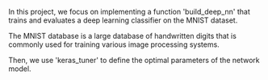 In this project, we focus on implementing a function 'build_deep_nn' that trains and evaluates a deep learning classifier on the MNIST dataset.

The MNIST database is a large database of handwritten digits that is commonly used for training various image processing systems.

Then, we use 'keras_tuner' to define the optimal parameters of the network model.
